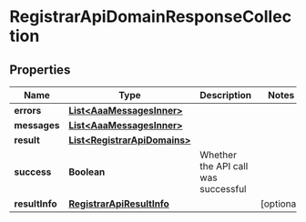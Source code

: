 

# RegistrarApiDomainResponseCollection


## Properties

| Name | Type | Description | Notes |
|------------ | ------------- | ------------- | -------------|
|**errors** | [**List&lt;AaaMessagesInner&gt;**](AaaMessagesInner.md) |  |  |
|**messages** | [**List&lt;AaaMessagesInner&gt;**](AaaMessagesInner.md) |  |  |
|**result** | [**List&lt;RegistrarApiDomains&gt;**](RegistrarApiDomains.md) |  |  |
|**success** | **Boolean** | Whether the API call was successful |  |
|**resultInfo** | [**RegistrarApiResultInfo**](RegistrarApiResultInfo.md) |  |  [optional] |



